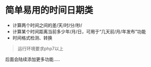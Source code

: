 #  简单易用的时间日期类
 + 计算两个时间之间的差/天/时/分/秒/
 + 计算某个时间距离当前多少年/月/日，可用于“几天前/月/年发布”功能
 + 时间格式检测、转换


> 运行环境要求php7以上

 
  后面会陆续添加更多功能.....
 
  


 
 
